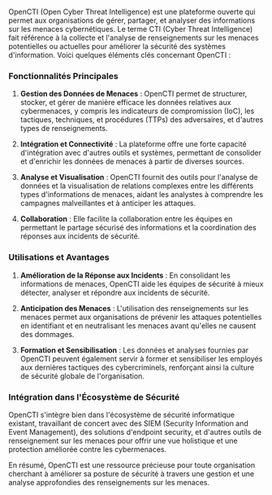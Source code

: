 OpenCTI (Open Cyber Threat Intelligence) est une plateforme ouverte qui permet aux organisations de gérer, partager, et analyser des informations sur les menaces cybernétiques. Le terme CTI (Cyber Threat Intelligence) fait référence à la collecte et l'analyse de renseignements sur les menaces potentielles ou actuelles pour améliorer la sécurité des systèmes d'information. Voici quelques éléments clés concernant OpenCTI :

### Fonctionnalités Principales

1. **Gestion des Données de Menaces** : OpenCTI permet de structurer, stocker, et gérer de manière efficace les données relatives aux cybermenaces, y compris les indicateurs de compromission (IoC), les tactiques, techniques, et procédures (TTPs) des adversaires, et d'autres types de renseignements.

2. **Intégration et Connectivité** : La plateforme offre une forte capacité d'intégration avec d'autres outils et systèmes, permettant de consolider et d'enrichir les données de menaces à partir de diverses sources.

3. **Analyse et Visualisation** : OpenCTI fournit des outils pour l'analyse de données et la visualisation de relations complexes entre les différents types d'informations de menaces, aidant les analystes à comprendre les campagnes malveillantes et à anticiper les attaques.

4. **Collaboration** : Elle facilite la collaboration entre les équipes en permettant le partage sécurisé des informations et la coordination des réponses aux incidents de sécurité.

### Utilisations et Avantages

1. **Amélioration de la Réponse aux Incidents** : En consolidant les informations de menaces, OpenCTI aide les équipes de sécurité à mieux détecter, analyser et répondre aux incidents de sécurité.

2. **Anticipation des Menaces** : L'utilisation des renseignements sur les menaces permet aux organisations de prévenir les attaques potentielles en identifiant et en neutralisant les menaces avant qu'elles ne causent des dommages.

3. **Formation et Sensibilisation** : Les données et analyses fournies par OpenCTI peuvent également servir à former et sensibiliser les employés aux dernières tactiques des cybercriminels, renforçant ainsi la culture de sécurité globale de l'organisation.

### Intégration dans l'Écosystème de Sécurité

OpenCTI s'intègre bien dans l'écosystème de sécurité informatique existant, travaillant de concert avec des SIEM (Security Information and Event Management), des solutions d'endpoint security, et d'autres outils de renseignement sur les menaces pour offrir une vue holistique et une protection améliorée contre les cybermenaces.

En résumé, OpenCTI est une ressource précieuse pour toute organisation cherchant à améliorer sa posture de sécurité à travers une gestion et une analyse approfondies des renseignements sur les menaces.